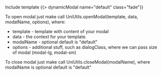 Include template {{> dynamicModal name="default" class="fade"}}

To open modal just make call UniUtils.openModal(template, data, modalName, options), where:
- template - template with content of your modal
- data - the context for your template.
- modalName - optional default is "default"
- options - additional stuff, such as dialogClass, where we can pass size of modal (modal-lg, modal-sm)

To close modal just make call UniUtils.closeModal(modalName), where modalName is optional default is "default"

